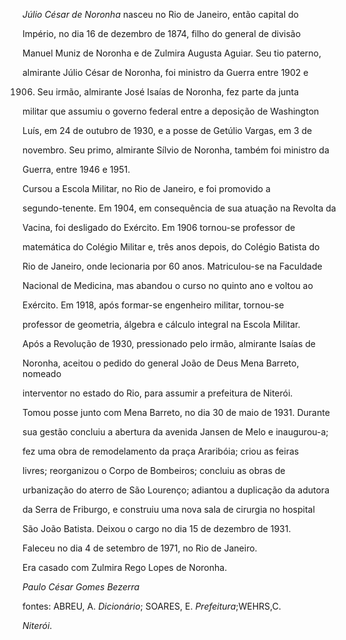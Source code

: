 

*Júlio César de Noronha* nasceu no Rio de Janeiro, então capital do

Império, no dia 16 de dezembro de 1874, filho do general de divisão

Manuel Muniz de Noronha e de Zulmira Augusta Aguiar. Seu tio paterno,

almirante Júlio César de Noronha, foi ministro da Guerra entre 1902 e

1906. Seu irmão, almirante José Isaías de Noronha, fez parte da junta

militar que assumiu o governo federal entre a deposição de Washington

Luís, em 24 de outubro de 1930, e a posse de Getúlio Vargas, em 3 de

novembro. Seu primo, almirante Sílvio de Noronha, também foi ministro da

Guerra, entre 1946 e 1951.



Cursou a Escola Militar, no Rio de Janeiro, e foi promovido a

segundo-tenente. Em 1904, em consequência de sua atuação na Revolta da

Vacina, foi desligado do Exército. Em 1906 tornou-se professor de

matemática do Colégio Militar e, três anos depois, do Colégio Batista do

Rio de Janeiro, onde lecionaria por 60 anos. Matriculou-se na Faculdade

Nacional de Medicina, mas abandou o curso no quinto ano e voltou ao

Exército. Em 1918, após formar-se engenheiro militar, tornou-se

professor de geometria, álgebra e cálculo integral na Escola Militar.



Após a Revolução de 1930, pressionado pelo irmão, almirante Isaías de

Noronha, aceitou o pedido do general João de Deus Mena Barreto, nomeado

interventor no estado do Rio, para assumir a prefeitura de Niterói.

Tomou posse junto com Mena Barreto, no dia 30 de maio de 1931. Durante

sua gestão concluiu a abertura da avenida Jansen de Melo e inaugurou-a;

fez uma obra de remodelamento da praça Araribóia; criou as feiras

livres; reorganizou o Corpo de Bombeiros; concluiu as obras de

urbanização do aterro de São Lourenço; adiantou a duplicação da adutora

da Serra de Friburgo, e construiu uma nova sala de cirurgia no hospital

São João Batista. Deixou o cargo no dia 15 de dezembro de 1931.



Faleceu no dia 4 de setembro de 1971, no Rio de Janeiro.



Era casado com Zulmira Rego Lopes de Noronha.



*Paulo César Gomes Bezerra*



fontes: ABREU, A. *Dicionário*; SOARES, E. *Prefeitura*;WEHRS,C.

*Niterói*.

